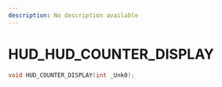 ```yaml
---
description: No description available 
---
```


# HUD\_HUD_COUNTER_DISPLAY

```cpp
void HUD_COUNTER_DISPLAY(int _Unk0);
```